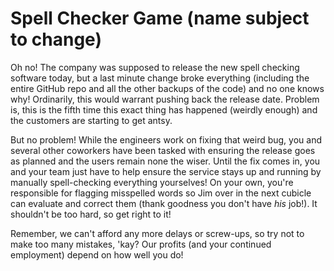# Spell Checker Game (name subject to change)

Oh no! The company was supposed to release the new spell checking software today, but a last minute change broke everything (including the entire GitHub repo and all the other backups of the code) and no one knows why! Ordinarily, this would warrant pushing back the release date. Problem is, this is the fifth time this exact thing has happened (weirdly enough) and the customers are starting to get antsy.

But no problem! While the engineers work on fixing that weird bug, you and several other coworkers have been tasked with ensuring the release goes as planned and the users remain none the wiser. Until the fix comes in, you and your team just have to help ensure the service stays up and running by manually spell-checking everything yourselves! On your own, you're responsible for flagging misspelled words so Jim over in the next cubicle can evaluate and correct them (thank goodness you don't have *his* job!). It shouldn't be too hard, so get right to it!

Remember, we can't afford any more delays or screw-ups, so try not to make too many mistakes, 'kay? Our profits (and your continued employment) depend on how well you do!
